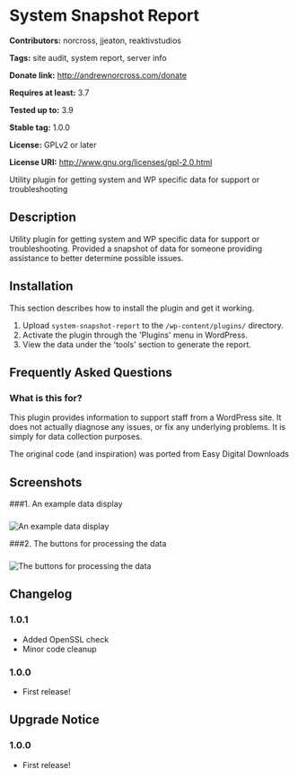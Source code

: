 # System Snapshot Report #
**Contributors:** norcross, jjeaton, reaktivstudios

**Tags:** site audit, system report, server info

**Donate link:** http://andrewnorcross.com/donate

**Requires at least:** 3.7

**Tested up to:** 3.9

**Stable tag:** 1.0.0

**License:** GPLv2 or later

**License URI:** http://www.gnu.org/licenses/gpl-2.0.html


Utility plugin for getting system and WP specific data for support or troubleshooting

## Description ##

Utility plugin for getting system and WP specific data for support or troubleshooting. Provided a snapshot of data for someone providing assistance to better determine possible issues.

## Installation ##

This section describes how to install the plugin and get it working.

1. Upload `system-snapshot-report` to the `/wp-content/plugins/` directory.
2. Activate the plugin through the 'Plugins' menu in WordPress.
3. View the data under the 'tools' section to generate the report.

## Frequently Asked Questions ##

### What is this for? ###

This plugin provides information to support staff from a WordPress site. It does not actually diagnose any issues, or fix any underlying problems. It is simply for data collection purposes.

The original code (and inspiration) was ported from Easy Digital Downloads

## Screenshots ##

###1. An example data display
###
![An example data display
](http://s-plugins.wordpress.org/system-snapshot-report/assets/screenshot-1.png)

###2. The buttons for processing the data
###
![The buttons for processing the data
](http://s-plugins.wordpress.org/system-snapshot-report/assets/screenshot-2.png)



## Changelog ##

### 1.0.1 ###
* Added OpenSSL check
* Minor code cleanup

### 1.0.0 ###
* First release!


## Upgrade Notice ##

### 1.0.0 ###
* First release!

